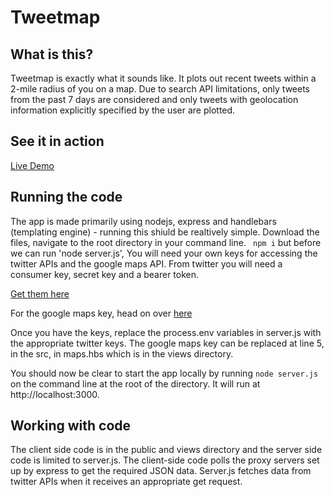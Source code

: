 # Tweetmap

## What is this?
Tweetmap is exactly what it sounds like. 
It plots out recent tweets within a 2-mile radius of you on a map. 
Due to search API limitations, only tweets from the past 7 days are considered and only tweets with geolocation information explicitly specified by the user are plotted.

## See it in action
[Live Demo](https://lit-gorge-44309.herokuapp.com)

## Running the code

The app is made primarily using nodejs, express and handlebars (templating engine) - running this shiuld be realtively simple.
Download the files, navigate to the root directory in your command line.
``` npm i```
but before we can run 'node server.js',
You will need your own keys for accessing the twitter APIs and the google maps API.
From twitter you will need a consumer key, secret key and a bearer token.

[Get them here](https://developer.twitter.com/en/docs/basics/authentication/overview)

For the google maps key, head on over [here](https://developers.google.com/maps/documentation/javascript/get-api-key)

Once you have the keys, replace the process.env variables in server.js with the appropriate twitter keys. The google maps key can be replaced at line 5, in the src, in maps.hbs which is in the views directory.

You should now be clear to start the app locally by running ```node server.js``` on the command line at the root of the directory.
It will run at http://localhost:3000.

## Working with code
The client side code is in the public and views directory and the server side code is limited to server.js. The client-side code polls the proxy servers set up by express to get the required JSON data. Server.js fetches data from twitter APIs when it receives an appropriate get request.
